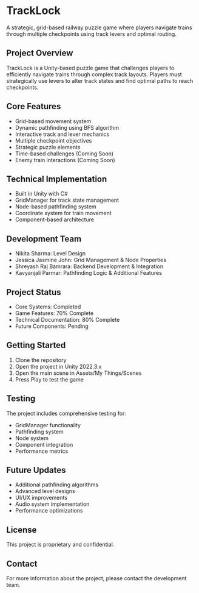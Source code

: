 # TrackLock

A strategic, grid-based railway puzzle game where players navigate trains through multiple checkpoints using track levers and optimal routing.

## Project Overview

TrackLock is a Unity-based puzzle game that challenges players to efficiently navigate trains through complex track layouts. Players must strategically use levers to alter track states and find optimal paths to reach checkpoints.

## Core Features

- Grid-based movement system
- Dynamic pathfinding using BFS algorithm
- Interactive track and lever mechanics
- Multiple checkpoint objectives
- Strategic puzzle elements
- Time-based challenges (Coming Soon)
- Enemy train interactions (Coming Soon)

## Technical Implementation

- Built in Unity with C#
- GridManager for track state management
- Node-based pathfinding system
- Coordinate system for train movement
- Component-based architecture

## Development Team

- Nikita Sharma: Level Design
- Jessica Jasmine John: Grid Management & Node Properties
- Shreyash Raj Bamrara: Backend Development & Integration
- Kavyanjali Parmar: Pathfinding Logic & Additional Features

## Project Status

- Core Systems: Completed
- Game Features: 70% Complete
- Technical Documentation: 80% Complete
- Future Components: Pending

## Getting Started

1. Clone the repository
2. Open the project in Unity 2022.3.x
3. Open the main scene in Assets/My Things/Scenes
4. Press Play to test the game

## Testing

The project includes comprehensive testing for:
- GridManager functionality
- Pathfinding system
- Node system
- Component integration
- Performance metrics

## Future Updates

- Additional pathfinding algorithms
- Advanced level designs
- UI/UX improvements
- Audio system implementation
- Performance optimizations

## License

This project is proprietary and confidential.

## Contact

For more information about the project, please contact the development team.
